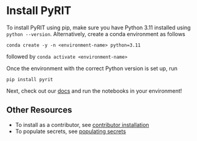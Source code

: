 # Install PyRIT

To install PyRIT using pip, make sure you have Python 3.11 installed using `python --version`.
Alternatively, create a conda environment as follows

```
conda create -y -n <environment-name> python=3.11
```
followed by `conda activate <environment-name>`

Once the environment with the correct Python version is set up, run

```
pip install pyrit
```

Next, check out our [docs](../../doc/) and run the notebooks in your environment!

## Other Resources

- To install as a contributor, see [contributor installation](../contributing/installation.md)
- To populate secrets, see [populating secrets](./populating_secrets.md)
